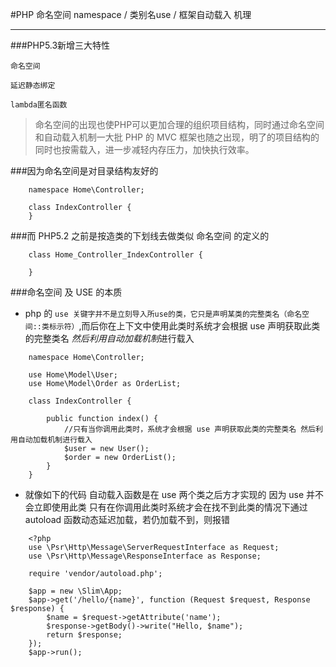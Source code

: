 #PHP 命名空间 namespace / 类别名use / 框架自动载入 机理

---

###PHP5.3新增三大特性

```
命名空间

延迟静态绑定

lambda匿名函数

```
> 命名空间的出现也使PHP可以更加合理的组织项目结构，同时通过命名空间和自动载入机制一大批 PHP 的 MVC 框架也随之出现，明了的项目结构的同时也按需载入，进一步减轻内存压力，加快执行效率。

###因为命名空间是对目录结构友好的

```
	namespace Home\Controller;

	class IndexController {
	}
```

###而 PHP5.2 之前是按造类的下划线去做类似 命名空间 的定义的
```
	class Home_Controller_IndexController {

	}

```

###命名空间 及 USE 的本质

* php 的 ```use 关键字并不是立刻导入所use的类，它只是声明某类的完整类名（命名空间::类标示符）```,而后你在上下文中使用此类时系统才会根据 use 声明获取此类的完整类名 *然后利用自动加载机制*进行载入
```
	namespace Home\Controller;

	use Home\Model\User;
	use Home\Model\Order as OrderList;

	class IndexController {

	    public function index() {
	        //只有当你调用此类时，系统才会根据 use 声明获取此类的完整类名 然后利用自动加载机制进行载入
	        $user = new User();
	        $order = new OrderList();
	    }
	}

```
* 就像如下的代码 自动载入函数是在 use 两个类之后方才实现的 因为 use 并不会立即使用此类 只有在你调用此类时系统才会在找不到此类的情况下通过 autoload 函数动态延迟加载，若仍加载不到，则报错
```
	<?php
	use \Psr\Http\Message\ServerRequestInterface as Request;
	use \Psr\Http\Message\ResponseInterface as Response;

	require 'vendor/autoload.php';

	$app = new \Slim\App;
	$app->get('/hello/{name}', function (Request $request, Response $response) {
	    $name = $request->getAttribute('name');
	    $response->getBody()->write("Hello, $name");
	    return $response;
	});
	$app->run();

```